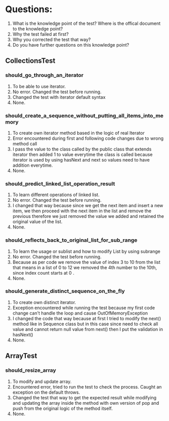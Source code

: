 # Questions:

1. What is the knowledge point of the test? Where is the offical document to the knowledge point?
2. Why the test failed at first?
3. Why you corrected the test that way?
4. Do you have further questions on this knowledge point?

## CollectionsTest
### should_go_through_an_iterator
1. To be able to use iterator.
2. No error. Changed the test before running.
3. Changed the test with iterator default syntax
4. None.

### should_create_a_sequence_without_putting_all_items_into_memory
1. To create own iterator method based in the logic of real Iterator
2. Error encountered during first and following code changes due to wrong method call
3. I pass the value to the class called by the public class that extends iterator then added 1 to value everytime the class is called 
   because iterator is used by using hasNext and next so values need to have addition everytime.
4. None.

### should_predict_linked_list_operation_result
1. To learn different operations of linked list.
2. No error. Changed the test before running.
3. I changed that way because since we get the next item and insert a new item, we then proceed with the next item in the list and remove the previous 
   therefore we just removed the value we added and retained the original value of the list.
4. None.

### should_reflects_back_to_original_list_for_sub_range
1. To learn the usage or sublist and how to modify List by using subrange
2. No error. Changed the test before running.
3. Because as per code we remove the value of index 3 to 10 from the list that  means in a list of 0 to 12 we removed the 4th number to the 10th,
since index count starts at 0 .
4. None.

### should_generate_distinct_sequence_on_the_fly
1. To create own distinct iterator.
2. Exception encountered while running the test because my first code change can't handle the loop and cause OutOfMemoryException
3. I changed the code that way because at first I tried to modify the next() method like in Sequence class but in this case since need to check all value and cannot return null 
value from next() then I put  the validation in hasNext() 
4. None. 

## ArrayTest
### should_resize_array
1. To modify and update array.
2. Encountered error, tried to run the test to check the process. Caught an exception on the default throws.
3. Changed the test that way to get the expected result while modifying and updating the array inside the method with own version of pop and push from the original logic of the method itself.
4. None.